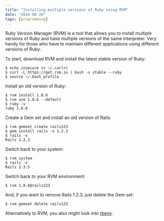 ```yaml
---
title: "Installing multiple versions of Ruby using RVM"
date: "2014-08-26"
tags: [programming]
---
```


Ruby Version Manager (RVM) is a tool that allows you to install multiple versions of Ruby and have multiple versions of the same interpreter. Very handy for those who have to maintain different applications using different versions of Ruby.

To start, download RVM and install the latest stable version of Ruby:

```
$ echo insecure >> ~/.curlrc
$ curl -L https://get.rvm.io | bash -s stable --ruby
$ source ~/.bash_profile
```

Install an old version of Ruby:

```
$ rvm install 1.8.6
$ rvm use 1.8.6 --default
$ ruby -v
ruby 1.8.6
```

Create a Gem set and install an old version of Rails:

```
$ rvm gemset create rails123
$ gem install rails -v 1.2.3
$ rails -v
Rails 1.2.3
```

Switch back to your system:

```
$ rvm system
$ rails -v
Rails 2.3.5
```

Switch back to your RVM environment:

```
$ rvm 1.8.6@rails123
```

And, if you want to remove Rails 1.2.3, just delete the Gem set:

```
$ rvm gemset delete rails123
```

Alternatively to RVM, you also might look into [rbenv](https://github.com/sstephenson/rbenv).
